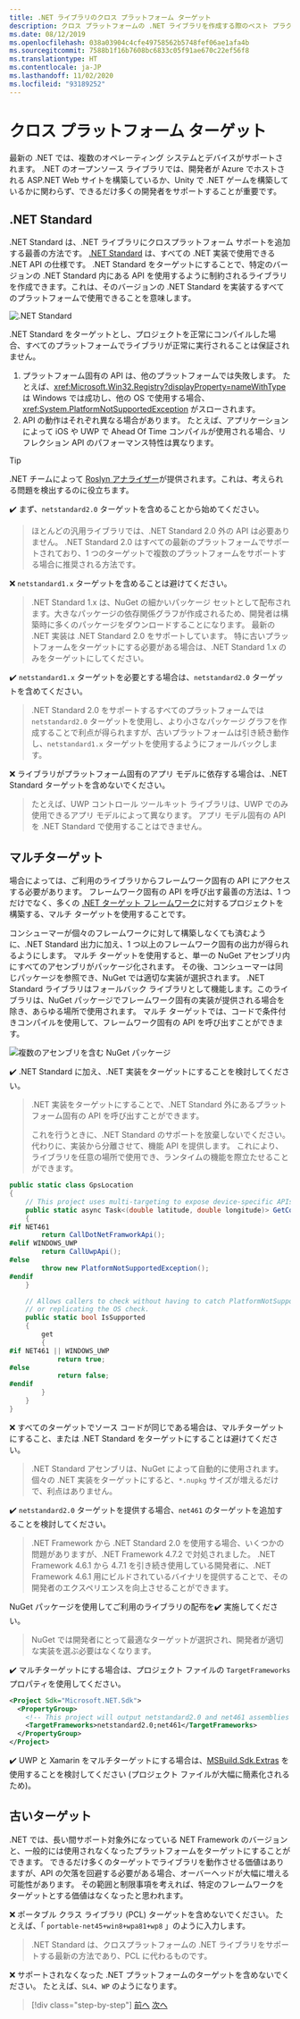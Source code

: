 ```yaml
---
title: .NET ライブラリのクロス プラットフォーム ターゲット
description: クロス プラットフォームの .NET ライブラリを作成する際のベスト プラクティスの推奨事項。
ms.date: 08/12/2019
ms.openlocfilehash: 038a03904c4cfe49758562b5748fef06ae1afa4b
ms.sourcegitcommit: 7588b1f16b7608bc6833c05f91ae670c22ef56f8
ms.translationtype: HT
ms.contentlocale: ja-JP
ms.lasthandoff: 11/02/2020
ms.locfileid: "93189252"
---
```

# <a name="cross-platform-targeting"></a>クロス プラットフォーム ターゲット

最新の .NET では、複数のオペレーティング システムとデバイスがサポートされます。 .NET のオープンソース ライブラリでは、開発者が Azure でホストされる ASP.NET Web サイトを構築しているか、Unity で .NET ゲームを構築しているかに関わらず、できるだけ多くの開発者をサポートすることが重要です。

## <a name="net-standard"></a>.NET Standard

.NET Standard は、.NET ライブラリにクロスプラットフォーム サポートを追加する最善の方法です。 [.NET Standard](../net-standard.md) は、すべての .NET 実装で使用できる .NET API の仕様です。 .NET Standard をターゲットにすることで、特定のバージョンの .NET Standard 内にある API を使用するように制約されるライブラリを作成できます。これは、そのバージョンの .NET Standard を実装するすべてのプラットフォームで使用できることを意味します。

![.NET Standard](./media/cross-platform-targeting/platforms-netstandard.png ".NET Standard")

.NET Standard をターゲットとし、プロジェクトを正常にコンパイルした場合、すべてのプラットフォームでライブラリが正常に実行されることは保証されません。

1. プラットフォーム固有の API は、他のプラットフォームでは失敗します。 たとえば、<xref:Microsoft.Win32.Registry?displayProperty=nameWithType> は Windows では成功し、他の OS で使用する場合、<xref:System.PlatformNotSupportedException> がスローされます。
2. API の動作はそれぞれ異なる場合があります。 たとえば、アプリケーションによって iOS や UWP で Ahead Of Time コンパイルが使用される場合、リフレクション API のパフォーマンス特性は異なります。

> [!TIP]
> .NET チームによって [Roslyn アナライザー](../analyzers/api-analyzer.md)が提供されます。これは、考えられる問題を検出するのに役立ちます。

✔️ まず、`netstandard2.0` ターゲットを含めることから始めてください。

> ほとんどの汎用ライブラリでは、.NET Standard 2.0 外の API は必要ありません。 .NET Standard 2.0 はすべての最新のプラットフォームでサポートされており、1 つのターゲットで複数のプラットフォームをサポートする場合に推奨される方法です。

❌ `netstandard1.x` ターゲットを含めることは避けてください。

> .NET Standard 1.x は、NuGet の細かいパッケージ セットとして配布されます。大きなパッケージの依存関係グラフが作成されるため、開発者は構築時に多くのパッケージをダウンロードすることになります。 最新の .NET 実装は .NET Standard 2.0 をサポートしています。 特に古いプラットフォームをターゲットにする必要がある場合は、.NET Standard 1.x のみをターゲットにしてください。

✔️ `netstandard1.x` ターゲットを必要とする場合は、`netstandard2.0` ターゲットを含めてください。

> .NET Standard 2.0 をサポートするすべてのプラットフォームでは `netstandard2.0` ターゲットを使用し、より小さなパッケージ グラフを作成することで利点が得られますが、古いプラットフォームは引き続き動作し、`netstandard1.x` ターゲットを使用するようにフォールバックします。

❌ ライブラリがプラットフォーム固有のアプリ モデルに依存する場合は、.NET Standard ターゲットを含めないでください。

> たとえば、UWP コントロール ツールキット ライブラリは、UWP でのみ使用できるアプリ モデルによって異なります。 アプリ モデル固有の API を .NET Standard で使用することはできません。

## <a name="multi-targeting"></a>マルチターゲット

場合によっては、ご利用のライブラリからフレームワーク固有の API にアクセスする必要があります。 フレームワーク固有の API を呼び出す最善の方法は、1 つだけでなく、多くの [.NET ターゲット フレームワーク](../frameworks.md)に対するプロジェクトを構築する、マルチ ターゲットを使用することです。

コンシューマーが個々のフレームワークに対して構築しなくても済むように、.NET Standard 出力に加え、1 つ以上のフレームワーク固有の出力が得られるようにします。 マルチ ターゲットを使用すると、単一の NuGet アセンブリ内にすべてのアセンブリがパッケージ化されます。 その後、コンシューマーは同じパッケージを参照でき、NuGet では適切な実装が選択されます。 .NET Standard ライブラリはフォールバック ライブラリとして機能します。このライブラリは、NuGet パッケージでフレームワーク固有の実装が提供される場合を除き、あらゆる場所で使用されます。 マルチ ターゲットでは、コードで条件付きコンパイルを使用して、フレームワーク固有の API を呼び出すことができます。

![複数のアセンブリを含む NuGet パッケージ](./media/cross-platform-targeting/nuget-package-multiple-assemblies.png "複数のアセンブリを含む NuGet パッケージ")

✔️ .NET Standard に加え、.NET 実装をターゲットにすることを検討してください。

> .NET 実装をターゲットにすることで、.NET Standard 外にあるプラットフォーム固有の API を呼び出すことができます。
>
> これを行うときに、.NET Standard のサポートを放棄しないでください。 代わりに、実装から分離させて、機能 API を提供します。 これにより、ライブラリを任意の場所で使用でき、ランタイムの機能を際立たせることができます。

```csharp
public static class GpsLocation
{
    // This project uses multi-targeting to expose device-specific APIs to .NET Standard.
    public static async Task<(double latitude, double longitude)> GetCoordinatesAsync()
    {
#if NET461
        return CallDotNetFramworkApi();
#elif WINDOWS_UWP
        return CallUwpApi();
#else
        throw new PlatformNotSupportedException();
#endif
    }

    // Allows callers to check without having to catch PlatformNotSupportedException
    // or replicating the OS check.
    public static bool IsSupported
    {
        get
        {
#if NET461 || WINDOWS_UWP
            return true;
#else
            return false;
#endif
        }
    }
}
```

❌ すべてのターゲットでソース コードが同じである場合は、マルチターゲットにすること、または .NET Standard をターゲットにすることは避けてください。

> .NET Standard アセンブリは、NuGet によって自動的に使用されます。 個々の .NET 実装をターゲットにすると、`*.nupkg` サイズが増えるだけで、利点はありません。

✔️ `netstandard2.0` ターゲットを提供する場合、`net461` のターゲットを追加することを検討してください。

> .NET Framework から .NET Standard 2.0 を使用する場合、いくつかの問題がありますが、.NET Framework 4.7.2 で対処されました。 .NET Framework 4.6.1 から 4.7.1 を引き続き使用している開発者に、.NET Framework 4.6.1 用にビルドされているバイナリを提供することで、その開発者のエクスペリエンスを向上させることができます。

NuGet パッケージを使用してご利用のライブラリの配布を✔️ 実施してください。

> NuGet では開発者にとって最適なターゲットが選択され、開発者が適切な実装を選ぶ必要はなくなります。

✔️ マルチターゲットにする場合は、プロジェクト ファイルの `TargetFrameworks` プロパティを使用してください。

```xml
<Project Sdk="Microsoft.NET.Sdk">
  <PropertyGroup>
    <!-- This project will output netstandard2.0 and net461 assemblies -->
    <TargetFrameworks>netstandard2.0;net461</TargetFrameworks>
  </PropertyGroup>
</Project>
```

✔️ UWP と Xamarin をマルチターゲットにする場合は、[MSBuild.Sdk.Extras](https://github.com/onovotny/MSBuildSdkExtras) を使用することを検討してください (プロジェクト ファイルが大幅に簡素化されるため)。

## <a name="older-targets"></a>古いターゲット

.NET では、長い間サポート対象外になっている NET Framework のバージョンと、一般的には使用されなくなったプラットフォームをターゲットにすることができます。 できるだけ多くのターゲットでライブラリを動作させる価値はありますが、API の欠落を回避する必要がある場合、オーバーヘッドが大幅に増える可能性があります。 その範囲と制限事項を考えれば、特定のフレームワークをターゲットとする価値はなくなったと思われます。

❌ ポータブル クラス ライブラリ (PCL) ターゲットを含めないでください。 たとえば、「 `portable-net45+win8+wpa81+wp8` 」のように入力します。

> .NET Standard は、クロスプラットフォームの .NET ライブラリをサポートする最新の方法であり、PCL に代わるものです。

❌ サポートされなくなった .NET プラットフォームのターゲットを含めないでください。 たとえば、`SL4`、`WP` のようになります。

>[!div class="step-by-step"]
>[前へ](get-started.md)
>[次へ](strong-naming.md)
